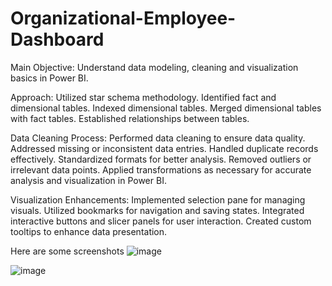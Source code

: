 # Organizational-Employee-Dashboard
Main Objective: Understand data modeling, cleaning and visualization basics in Power BI.

Approach:
Utilized star schema methodology.
Identified fact and dimensional tables.
Indexed dimensional tables.
Merged dimensional tables with fact tables.
Established relationships between tables.

Data Cleaning Process:
Performed data cleaning to ensure data quality.
Addressed missing or inconsistent data entries.
Handled duplicate records effectively.
Standardized formats for better analysis.
Removed outliers or irrelevant data points.
Applied transformations as necessary for accurate analysis and visualization in Power BI.

Visualization Enhancements:
Implemented selection pane for managing visuals.
Utilized bookmarks for navigation and saving states.
Integrated interactive buttons and slicer panels for user interaction.
Created custom tooltips to enhance data presentation.

Here are some screenshots
![image](https://github.com/Vetri2509/Organizational-Employee-Dashboard/assets/163424219/d30ed2db-2acc-47f3-981a-e90330af90dc)



![image](https://github.com/Vetri2509/Organizational-Employee-Dashboard/assets/163424219/89b0bece-e2ab-496a-8337-32daf60073bc)


